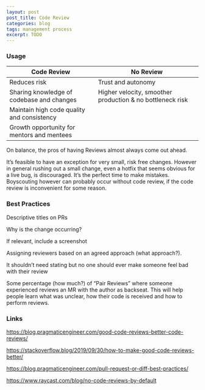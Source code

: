 ```yaml
---
layout: post
post_title: Code Review
categories: blog
tags: management process
excerpt: TODO
---
```


### Usage

| **Code Review** | **No Review** |
| --- | --- |
| Reduces risk | Trust and autonomy |
| Sharing knowledge of codebase and changes | Higher velocity, smoother production & no bottleneck risk |
| Maintain high code quality and consistency |  |
| Growth opportunity for mentors and mentees |  |

On balance, the pros of having Reviews almost always come out ahead.

It’s feasible to have an exception for very small, risk free changes. However in general rushing out a small change, even a hotfix that seems obvious for a live bug, is discouraged. It’s the perfect time to make mistakes. Boyscouting however can probably occur without code review, if the code review is inconvenient for some reason.

### Best Practices

Descriptive titles on PRs

Why is the change occurring? 

If relevant, include a screenshot

Assigning reviewers based on an agreed approach (what approach?).

It shouldn’t need stating but no one should ever make someone feel bad with their review

Some percentage (how much?) of “Pair Reviews” where someone experienced reviews an MR with the author as backseat. This will help people learn what was unclear, how their code is received and how to perform reviews.

### Links

https://blog.pragmaticengineer.com/good-code-reviews-better-code-reviews/

https://stackoverflow.blog/2019/09/30/how-to-make-good-code-reviews-better/

https://blog.pragmaticengineer.com/pull-request-or-diff-best-practices/

https://www.raycast.com/blog/no-code-reviews-by-default